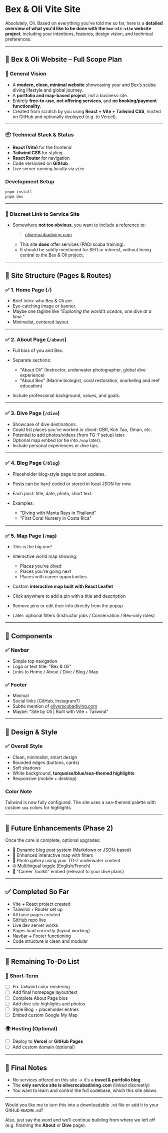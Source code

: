 # Bex & Oli Vite Site
Absolutely, Oli. Based on everything you've told me so far, here is a **detailed overview of what you'd like to be done with the `bex-oli-vite` website project**, including your intentions, features, design vision, and technical preferences.

---

## 🐠 **Bex & Oli Website – Full Scope Plan**

### 🧭 **General Vision**

* A **modern, clean, minimal website** showcasing your and Bex’s scuba diving lifestyle and global journey.
* A **portfolio and map-based project**, not a business site.
* Entirely **free-to-use**, **not offering services**, and **no booking/payment functionality**.
* Created from scratch by you using **React + Vite + Tailwind CSS**, hosted on GitHub and optionally deployed (e.g. to Vercel).

---

### 📦 **Technical Stack & Status**

* **React (Vite)** for the frontend
* **Tailwind CSS** for styling
* **React Router** for navigation
* Code versioned on **GitHub**
* Live server running locally via `vite`

### Development Setup

```bash
pnpm install
pnpm dev
```

---

### 🔗 **Discreet Link to Service Site**

* Somewhere **not too obvious**, you want to include a reference to:

  > [oliverscubadiving.com](https://oliverscubadiving.com)

  * This site **does** offer services (PADI scuba training).
  * It should be subtly mentioned for SEO or interest, without being central to the Bex & Oli project.

---

## 🧱 Site Structure (Pages & Routes)

### ✅ 1. **Home Page** (`/`)

* Brief intro: who Bex & Oli are.
* Eye-catching image or banner.
* Maybe one tagline like *"Exploring the world’s oceans, one dive at a time."*
* Minimalist, centered layout.

---

### ✅ 2. **About Page** (`/about`)

* Full bios of you and Bex.
* Separate sections:

  * "About Oli" (Instructor, underwater photographer, global dive experience)
  * "About Bex" (Marine biologist, coral restoration, snorkeling and reef education)
* Include professional background, values, and goals.

---

### ✅ 3. **Dive Page** (`/dive`)

* Showcase of dive destinations.
* Could list places you’ve worked or dived: GBR, Koh Tao, Oman, etc.
* Potential to add photos/videos (from TG-7 setup) later.
* Optional map embed (or tie into `/map` later).
* Include personal experiences or dive tips.

---

### ✅ 4. **Blog Page** (`/blog`)

* Placeholder blog-style page to post updates.
* Posts can be hard-coded or stored in local JSON for now.
* Each post: title, date, photo, short text.
* Examples:

  * "Diving with Manta Rays in Thailand"
  * "First Coral Nursery in Costa Rica"

---

### ✅ 5. **Map Page** (`/map`)

* This is the big one!
* Interactive world map showing:

  * Places you've dived
  * Places you're going next
  * Places with career opportunities
* Custom **interactive map built with React Leaflet**
* Click anywhere to add a pin with a title and description
* Remove pins or edit their info directly from the popup
* Later: optional filters (Instructor jobs / Conservation / Bex-only roles)

---

## 🧩 Components

### ✅ Navbar

* Simple top navigation
* Logo or text title: "Bex & Oli"
* Links to Home / About / Dive / Blog / Map

### ✅ Footer

* Minimal
* Social links (GitHub, Instagram?)
* Subtle mention of [oliverscubadiving.com](https://oliverscubadiving.com)
* Maybe: “Site by Oli | Built with Vite + Tailwind”

---

## 🎨 Design & Style

### ✅ Overall Style

* Clean, minimalist, smart design
* Rounded edges (buttons, cards)
* Soft shadows
* White background, **turquoise/blue/sea-themed highlights**
* Responsive (mobile + desktop)

### Color Note

Tailwind is now fully configured. The site uses a sea-themed palette with custom
`sea` colors for highlights.

---

## 🧪 Future Enhancements (Phase 2)

Once the core is complete, optional upgrades:

* 🧭 Dynamic blog post system (Markdown or JSON-based)
* 📍 Enhanced interactive map with filters
* 🎥 Photo gallery using your TG-7 underwater content
* 🌐 Multilingual toggle (English/French)
* 🧰 “Career Toolkit” embed (relevant to your dive plans)

---

## ✅ Completed So Far

* Vite + React project created
* Tailwind + Router set up
* All base pages created
* GitHub repo live
* Live dev server works
* Pages load correctly (layout working)
* Navbar + Footer functioning
* Code structure is clean and modular

---

## 🚧 Remaining To-Do List

### 🔨 Short-Term

* [ ] Fix Tailwind color rendering
* [ ] Add final homepage layout/text
* [ ] Complete About Page bios
* [ ] Add dive site highlights and photos
* [ ] Style Blog + placeholder entries
* [ ] Embed custom Google My Map

### 🌍 Hosting (Optional)

* [ ] Deploy to **Vercel** or **GitHub Pages**
* [ ] Add custom domain (optional)

---

## 💬 Final Notes

* No services offered on this site → it's a **travel & portfolio blog**
* The **only service site is oliverscubadiving.com** (linked discreetly)
* You want to learn and control the full codebase, which this site allows

---

Would you like me to turn this into a downloadable `.md` file or add it to your GitHub `README.md`?

Also, just say the word and we’ll continue building from where we left off (e.g. finishing the **About** or **Dive** page).